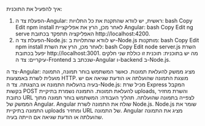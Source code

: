איך להפעיל את התוכנית:
1. הפעלת צד ה-Angular:
ראשית, יש לוודא שהתקנת את כל התלויות:
bash
Copy
Edit
npm install
לאחר מכן, הרץ את אפליקציית Angular:
bash
Copy
Edit
ng serve
האפליקציה תתפקד בכתובת http://localhost:4200.
2. הפעלת צד ה-Node.js:
יש לוודא שהתלויות ב-Node.js מותקנות:
bash
Copy
Edit
npm install
לאחר מכן, הרץ את השרת:
bash
Copy
Edit
node server.js
השרת יפעל בכתובת http://localhost:3001.
מה יש בתוכנית:
תוכנית זו כוללת שני חלקים עיקריים: צד ה-Frontend שנכתב ב-Angular ו-backend ב-Node.js.

צד ה-Angular:
מציג ממשק להעלאת תמונות.
כאשר המשתמש בוחר תמונה, התמונה מועלית לשרת באמצעות HTTP.
מוצגת התמונה שהועלתה או הודעת שגיאה אם יש בעיה בהעלאת התמונה או בהצגתה.
צד ה-Node.js:
מכיל שרת Express המקבל בקשות POST להעלאת תמונות.
התמונה נשמרת בתיקיית uploads, והשרת מחזיר כתובת URL לצפייה בתמונה שהועלתה.
תהליך העבודה:
המשתמש בוחר תמונה מתוך הממשק של Angular.
Angular שולח את התמונה לשרת Node.js.
Node.js שומר את התמונה בתיקיית uploads ומחזיר URL של התמונה.
Angular מציג את התמונה שהועלתה או הודעת שגיאה אם הייתה בעיה.
